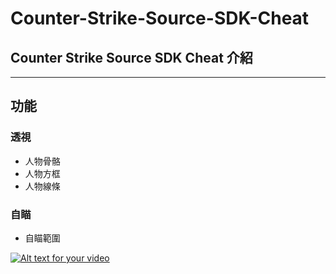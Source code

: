 # Counter-Strike-Source-SDK-Cheat

## Counter Strike Source SDK Cheat 介紹
---
## 功能
### 透視
- 人物骨骼
- 人物方框
- 人物線條
### 自瞄
- 自瞄範圍



[![Alt text for your video](http://img.youtube.com/vi/-sk3bVreDjg/0.jpg)](http://www.youtube.com/watch?v=-sk3bVreDjg)


